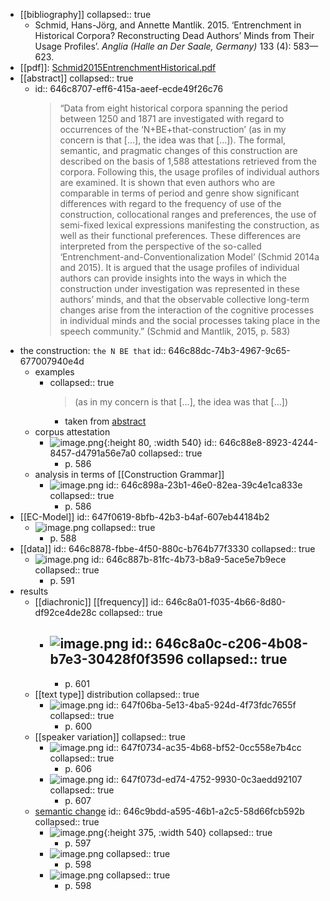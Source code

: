 - [[bibliography]]
  collapsed:: true
	- Schmid, Hans-Jörg, and Annette Mantlik. 2015. ‘Entrenchment in Historical Corpora? Reconstructing Dead Authors’ Minds from Their Usage Profiles’. *Anglia (Halle an Der Saale, Germany)* 133 (4): 583—623.
- [[pdf]]: [Schmid2015EntrenchmentHistorical.pdf](../assets/Schmid2015EntrenchmentHistorical_1684829585604_0.pdf)
- [[abstract]]
  collapsed:: true
	- id:: 646c8707-eff6-415a-aeef-ecde49f26c76
	  > “Data from eight historical corpora spanning the period between 1250 and 1871 are investigated with regard to occurrences of the ‘N+BE+that-construction’ (as in my concern is that [...], the idea was that [...]). The formal, semantic, and pragmatic changes of this construction are described on the basis of 1,588 attestations retrieved from the corpora. Following this, the usage profiles of individual authors are examined. It is shown that even authors who are comparable in terms of period and genre show significant differences with regard to the frequency of use of the construction, collocational ranges and preferences, the use of semi-fixed lexical expressions manifesting the construction, as well as their functional preferences. These differences are interpreted from the perspective of the so-called ‘Entrenchment-and-Conventionalization Model’ (Schmid 2014a and 2015). It is argued that the usage profiles of individual authors can provide insights into the ways in which the construction under investigation was represented in these authors’ minds, and that the observable collective long-term changes arise from the interaction of the cognitive processes in individual minds and the social processes taking place in the speech community.” (Schmid and Mantlik, 2015, p. 583)
- the construction: `the N BE that`
  id:: 646c88dc-74b3-4967-9c65-677007940e4d
	- examples
		- collapsed:: true
		  > (as in my concern is that [...], the idea was that [...])
			- taken from [abstract](((646c8707-eff6-415a-aeef-ecde49f26c76)))
	- corpus attestation
		- ![image.png](../assets/image_1684834536931_0.png){:height 80, :width 540}
		  id:: 646c88e8-8923-4244-8457-d4791a56e7a0
		  collapsed:: true
			- p. 586
	- analysis in terms of [[Construction Grammar]]
		- ![image.png](../assets/image_1684834699012_0.png)
		  id:: 646c898a-23b1-46e0-82ea-39c4e1ca833e
		  collapsed:: true
			- p. 586
- [[EC-Model]]
  id:: 647f0619-8bfb-42b3-b4af-607eb44184b2
	- ![image.png](../assets/image_1686046238726_0.png)
	  collapsed:: true
		- p. 588
- [[data]]
  id:: 646c8878-fbbe-4f50-880c-b764b77f3330
  collapsed:: true
	- ![image.png](../assets/image_1684834428369_0.png)
	  id:: 646c887b-81fc-4b73-b8a9-5ace5e7b9ece
	  collapsed:: true
		- p. 591
- results
	- [[diachronic]] [[frequency]]
	  id:: 646c8a01-f035-4b66-8d80-df92ce4de28c
	  collapsed:: true
		- ![image.png](../assets/image_1684834829335_0.png)
		  id:: 646c8a0c-c206-4b08-b7e3-30428f0f3596
		  collapsed:: true
			-
			- p. 601
	- [[text type]] distribution
	  collapsed:: true
		- ![image.png](../assets/image_1686046395450_0.png)
		  id:: 647f06ba-5e13-4ba5-924d-4f73fdc7655f
		  collapsed:: true
			- p. 600
	- [[speaker variation]]
	  collapsed:: true
		- ![image.png](../assets/image_1686046517173_0.png)
		  id:: 647f0734-ac35-4b68-bf52-0cc558e7b4cc
		  collapsed:: true
			- p. 606
		- ![image.png](../assets/image_1686046563670_0.png)
		  id:: 647f073d-ed74-4752-9930-0c3aedd92107
		  collapsed:: true
			- p. 607
	- [semantic change]([[semantic/change]])
	  id:: 646c9bdd-a595-46b1-a2c5-58d66fcb592b
	  collapsed:: true
		- ![image.png](../assets/image_1684839433344_0.png){:height 375, :width 540}
		  collapsed:: true
			- p. 597
		- ![image.png](../assets/image_1684839533616_0.png)
		  collapsed:: true
			- p. 598
		- ![image.png](../assets/image_1684839472853_0.png)
		  collapsed:: true
			- p. 598